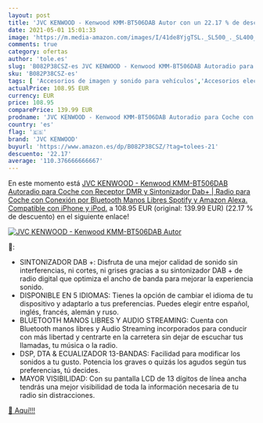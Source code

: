 ```yaml
---
layout: post
title: 'JVC KENWOOD - Kenwood KMM-BT506DAB Autor con un 22.17 % de descuento'
date: 2021-05-01 15:01:33
image: 'https://m.media-amazon.com/images/I/41de8YjgTSL._SL500_._SL400_.jpg'
comments: true
category: ofertas
author: 'tole.es'
slug: 'B082P38CSZ-es JVC KENWOOD - Kenwood KMM-BT506DAB Autoradio para Coche...'
sku: 'B082P38CSZ-es'
tags: [ 'Accesorios de imagen y sonido para vehículos','Accesorios electrónicos para vehículos','Electrónica','Electrónica para vehículos','iphone','jvc kenwood', ]
actualPrice: 108.95 EUR
currency: EUR
price: 108.95
comparePrice: 139.99 EUR
prodname: 'JVC KENWOOD - Kenwood KMM-BT506DAB Autoradio para Coche con Receptor DMR y Sintonizador Dab+ | Radio para Coche con Conexión por Bluetooth Manos Libres  Spotify y Amazon Alexa. Compatible con iPhone y iPod.'
country: 'es'
flag: '🇪🇸'
brand: 'JVC KENWOOD'
buyurl: 'https://www.amazon.es/dp/B082P38CSZ/?tag=tolees-21'
descuento: '22.17'
average: '110.376666666667'
---
```


En este momento está [JVC KENWOOD - Kenwood KMM-BT506DAB Autoradio para Coche con Receptor DMR y Sintonizador Dab+ | Radio para Coche con Conexión por Bluetooth Manos Libres  Spotify y Amazon Alexa. Compatible con iPhone y iPod.](https://www.amazon.es/dp/B082P38CSZ/?tag=tolees-21) a 108.95 EUR (original: 139.99 EUR) (22.17 %  de descuento) en el siguiente enlace!

[![JVC KENWOOD - Kenwood KMM-BT506DAB Autor](https://m.media-amazon.com/images/I/41de8YjgTSL._SL500_._SL400_.jpg)](https://www.amazon.es/dp/B082P38CSZ/?tag=tolees-21)

🔎:

- SINTONIZADOR DAB +: Disfruta de una mejor calidad de sonido sin interferencias, ni cortes, ni grises gracias a su sintonizador DAB + de radio digital que optimiza el ancho de banda para mejorar la experiencia sonido.
- DISPONIBLE EN 5 IDIOMAS: Tienes la opción de cambiar el idioma de tu dispositivo y adaptarlo a tus preferencias. Puedes elegir entre español, inglés, francés, alemán y ruso.
- BLUETOOTH MANOS LIBRES Y AUDIO STREAMING: Cuenta con Bluetooth manos libres y Audio Streaming incorporados para conducir con más libertad y centrarte en la carretera sin dejar de escuchar tus llamadas, tu música o la radio.
- DSP, DTA & ECUALIZADOR 13-BANDAS: Facilidad para modificar los sonidos a tu gusto. Potencia los graves o quizás los agudos según tus preferencias, tú decides.
- MAYOR VISIBILIDAD: Con su pantalla LCD de 13 dígitos de línea ancha tendrás una mejor visibilidad de toda la información necesaria de tu radio sin distracciones.

[🛒 Aquí!!!](https://www.amazon.es/dp/B082P38CSZ/?tag=tolees-21)
